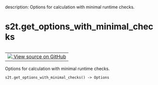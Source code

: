 description: Options for calculation with minimal runtime checks.

<div itemscope itemtype="http://developers.google.com/ReferenceObject">
<meta itemprop="name" content="s2t.get_options_with_minimal_checks" />
<meta itemprop="path" content="Stable" />
</div>

# s2t.get_options_with_minimal_checks

<!-- Insert buttons and diff -->

<table class="tfo-notebook-buttons tfo-api nocontent" align="left">
<td>
  <a target="_blank" href="https://github.com/google/struct2tensor/blob/master/struct2tensor/calculate_options.py">
    <img src="https://www.tensorflow.org/images/GitHub-Mark-32px.png" />
    View source on GitHub
  </a>
</td>
</table>



Options for calculation with minimal runtime checks.

<pre class="devsite-click-to-copy prettyprint lang-py tfo-signature-link">
<code>s2t.get_options_with_minimal_checks() -> Options
</code></pre>



<!-- Placeholder for "Used in" -->

